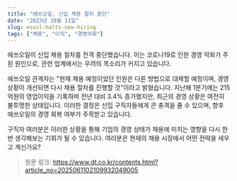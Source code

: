 ```yaml
---
title: "에쓰오일, 신입 채용 절차 중단"
date: "2023년 10월 11일"
slug: esoil-halts-new-hiring
tags: ["채용", "이직", "경영악화"]
---
```


에쓰오일이 신입 채용 절차를 전격 중단했습니다. 이는 코로나19로 인한 경영 악화가 주된 원인으로, 관련 업계에서는 우려의 목소리가 커지고 있습니다.

에쓰오일 관계자는 "현재 채용 예정이었던 인원은 다른 방법으로 대체할 예정이며, 경영 상황이 개선되면 다시 채용 절차를 진행할 것"이라고 밝혔습니다. 지난해 1분기에는 215억원의 영업이익을 기록하며 전년 대비 3.4% 증가했지만, 최근의 경영 상황은 여전히 불투명한 상태입니다. 이러한 결정은 신입 구직자들에게 큰 충격을 줄 수 있으며, 향후 에쓰오일의 경영 회복 여부가 주목받고 있습니다.

구직자 여러분은 이러한 상황을 통해 기업의 경영 상태가 채용에 미치는 영향을 다시 한번 생각해보는 기회가 될 수 있습니다. 여러분은 현재의 채용 시장에서 어떤 전략을 세우고 계신가요?

> 원문 링크: https://www.dt.co.kr/contents.html?article_no=2025061102109932049005